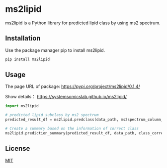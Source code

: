 # ms2lipid

ms2lipid is a Python library for predicted lipid class by using ms2 spectrum.

## Installation

Use the package manager pip to install ms2lipid.

```bash
pip install ms2lipid
```

## Usage
The page URL of package: https://pypi.org/project/ms2lipid/0.1.4/

Show details： https://systemsomicslab.github.io/ms2lipid/

```python
import ms2lipid

# predicted lipid subclass by ms2 spectrum
predicted_result_df = ms2lipid.predclass(data_path, ms2spectrum_column_name, precurcerion_column_name, ionmode)

# Create a summary based on the information of correct class
ms2lipid.prediction_summary(predicted_result_df, data_path, class_correct_column_name)
```

## License

[MIT](https://choosealicense.com/licenses/mit/)
